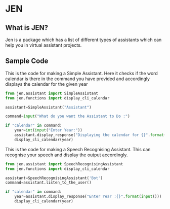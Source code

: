 # JEN

## What is JEN?
Jen is a package which has a list of different types of assistants which can help you in virtual assistant projects.

## Sample Code

This is the code for making a Simple Assistant. Here it checks if the word calendar is there in the command you have provided and accordingly displays the calendar for the given year

```python
from jen.assistant import SimpleAssistant
from jen.functions import display_cli_calendar

assistant=SimpleAssistant("Assistant")

command=input("What do you want the Assistant to Do :")

if "calendar" in command:
    year=int(input("Enter Year:"))
    assistant.display_response("Displaying the calendar for {}".format(year))
    display_cli_calendar(year)
```

This is the code for making a Speech Recognising Assistant. This can recognise your speech and display the output accordingly.

```python
from jen.assistant import SpeechRecognisingAssistant
from jen.functions import display_cli_calendar

assistant=SpeechRecognisingAssistant('Bot')
command=assistant.listen_to_the_user()

if "calendar" in command:
    year=assistant.display_response("Enter Year :{}".format(input()))
    display_cli_calendar(year)
```